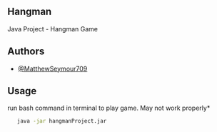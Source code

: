 ## Hangman
Java Project - Hangman Game

## Authors
- [@MatthewSeymour709](https://github.com/MatthewSeymour709)

## Usage
run bash command in terminal to play game. May not work properly*

```bash
   java -jar hangmanProject.jar
```
